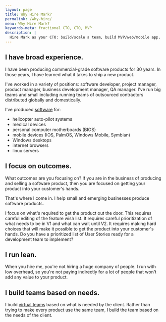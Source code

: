 ```yaml
---
layout: page
title: Why Hire Mark?
permalink: /why-hire/
menu: Why Hire Mark?
keywords-meta: fractional CTO, CTO, MVP
description: |
  Hire Mark as your CTO: build/scale a team, build MVP/web/mobile app. Schedule a free consultation today!
---
```


## I have broad experience.

I have been producing commercial-grade software products for 30 years. In those years, I have learned what it takes to ship a new product.

I've worked in a variety of positions: software developer, project manager, product manager, business development manager, QA manager. I've run big teams and small including running teams of outsourced contractors distributed globally and domestically.

I've produced <a href="/portfolio/">software</a> for:

* helicopter auto-pilot systems
* medical devices
* personal computer motherboards (BIOS)
* mobile devices (IOS, PalmOS, Windows Mobile, Symbian)
* Windows desktops
* internet browsers
* linux servers

## I focus on outcomes.

What outcomes are you focusing on? If you are in the business of producing and selling a software product, then you are focused on getting your product into your customer's hands.

That's where I come in. I help small and emerging businesses produce software products.

I focus on what's required to get the product out the door. This requires careful editing of the feature wish list. It requires careful prioritization of what needs to be in V1 and what can wait until V2. It requires making hard choices that will make it possible to get the product into your customer's hands. Do you have a prioritized list of User Stories ready for a development team to implement?

## I run lean.

When you hire me, you're not hiring a huge company of people. I run with low overhead, so you're not paying indirectly for a lot of people that won't add any value to your product.

## I build teams based on needs.
I build <a href="/effective-outsourcing/" title="Effective Outsourcing">virtual teams</a> based on what is needed by the client. Rather than trying to make every product use the same team, I build the team based on the needs of the client.
